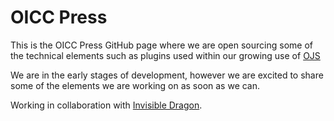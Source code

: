 # OICC Press

This is the OICC Press GitHub page where we are open sourcing some of the technical elements such as plugins used within our growing use of [OJS](https://github.com/pkp/ojs/)

We are in the early stages of development, however we are excited to share some of the elements we are working on as soon as we can.

Working in collaboration with [Invisible Dragon](https://invisibledragonltd.com).
